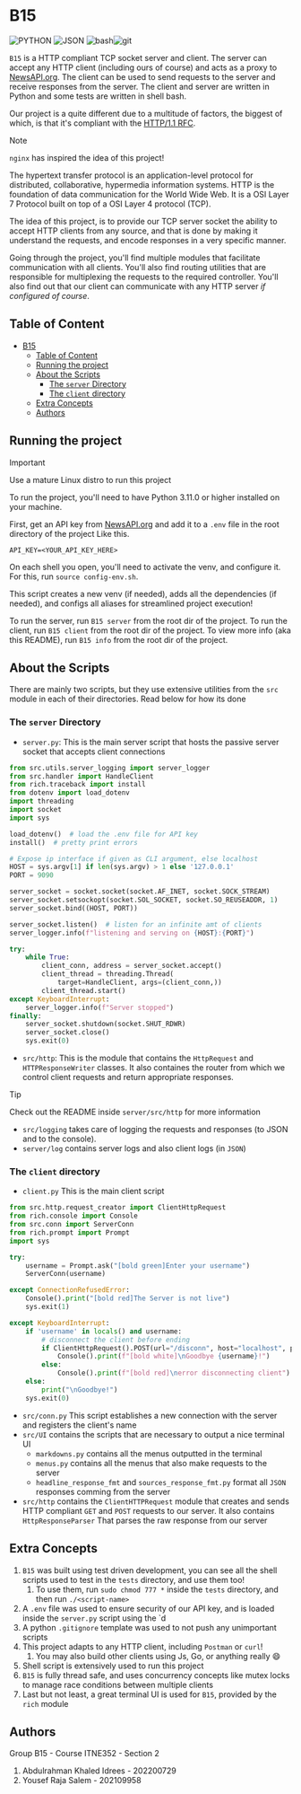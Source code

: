# B15

![PYTHON](https://img.shields.io/badge/Python-FFD43B?style=for-the-badge&logo=python&logoColor=blue) ![JSON](https://img.shields.io/badge/json-5E5C5C?style=for-the-badge&logo=json&logoColor=white) ![bash](https://img.shields.io/badge/Shell_Script-121011?style=for-the-badge&logo=gnu-bash&logoColor=white)![git](https://img.shields.io/badge/GIT-E44C30?style=for-the-badge&logo=git&logoColor=white)

`B15` is a HTTP compliant TCP socket server and client. The server can accept any HTTP client (including ours of course) and acts as a proxy to [NewsAPI.org](https://newsapi.org/). The client can be used to send requests to the server and receive responses from the server. The client and server are written in Python and some tests are written in shell bash.

Our project is a quite different due to a multitude of factors, the biggest of which, is that it's compliant with the [HTTP/1.1 RFC](https://datatracker.ietf.org/doc/html/rfc2616).

> [!NOTE]
> `nginx` has inspired the idea of this project!

The hypertext transfer protocol is an application-level protocol for distributed, collaborative, hypermedia information systems. HTTP is the foundation of data communication for the World Wide Web. It is a OSI Layer 7 Protocol built on top of a OSI Layer 4 protocol (TCP).

The idea of this project, is to provide our TCP server socket the ability to accept HTTP clients from any source, and that is done by making it understand the requests, and encode responses in a very specific manner.

Going through the project, you'll find multiple modules that facilitate communication with all clients. You'll also find routing utilities that are responsible for multiplexing the requests to the required controller. You'll also find out that our client can communicate with any HTTP server *if configured of course*.

## Table of Content

- [B15](#b15)
  - [Table of Content](#table-of-content)
  - [Running the project](#running-the-project)
  - [About the Scripts](#about-the-scripts)
    - [The `server` Directory](#the-server-directory)
    - [The `client` directory](#the-client-directory)
  - [Extra Concepts](#extra-concepts)
  - [Authors](#authors)

## Running the project

> [!IMPORTANT]
> Use a mature Linux distro to run this project

To run the project, you'll need to have Python 3.11.0 or higher installed on your machine.

First, get an API key from [NewsAPI.org](https://newsapi.org/) and add it to a `.env` file in the root directory of the project Like this.

```env
API_KEY=<YOUR_API_KEY_HERE>
```

On each shell you open, you'll need to activate the venv, and configure it. For this, run `source config-env.sh`.

This script creates a new venv (if needed), adds all the dependencies (if needed), and configs all aliases for streamlined project execution!

To run the server, run `B15 server` from the root dir of the project.
To run the client, run `B15 client` from the root dir of the project.
To view more info (aka this README), run `B15 info` from the root dir of the project.

## About the Scripts

There are mainly two scripts, but they use extensive utilities from the `src` module in each of their directories. Read below for how its done

### The `server` Directory

- `server.py`: This is the main server script that hosts the passive server socket that accepts client connections

```python
from src.utils.server_logging import server_logger
from src.handler import HandleClient
from rich.traceback import install
from dotenv import load_dotenv
import threading
import socket
import sys

load_dotenv()  # load the .env file for API key
install()  # pretty print errors

# Expose ip interface if given as CLI argument, else localhost
HOST = sys.argv[1] if len(sys.argv) > 1 else '127.0.0.1'
PORT = 9090

server_socket = socket.socket(socket.AF_INET, socket.SOCK_STREAM)
server_socket.setsockopt(socket.SOL_SOCKET, socket.SO_REUSEADDR, 1)
server_socket.bind((HOST, PORT))

server_socket.listen()  # listen for an infinite amt of clients
server_logger.info(f"listening and serving on {HOST}:{PORT}")

try:
    while True:
        client_conn, address = server_socket.accept()
        client_thread = threading.Thread(
            target=HandleClient, args=(client_conn,))
        client_thread.start()
except KeyboardInterrupt:
    server_logger.info(f"Server stopped")
finally:
    server_socket.shutdown(socket.SHUT_RDWR)
    server_socket.close()
    sys.exit(0)

```

- `src/http`: This is the module that contains the `HttpRequest` and `HTTPResponseWriter` classes. It also containes the router from which we control client requests and return appropriate responses.

> [!TIP]
> Check out the README inside `server/src/http` for more information

- `src/logging` takes care of logging the requests and responses (to JSON and to the console).
- `server/log` contains server logs and also client logs (in `JSON`)

### The `client` directory

- `client.py` This is the main client script

```python
from src.http.request_creator import ClientHttpRequest
from rich.console import Console
from src.conn import ServerConn
from rich.prompt import Prompt
import sys

try:
    username = Prompt.ask("[bold green]Enter your username")
    ServerConn(username)

except ConnectionRefusedError:
    Console().print("[bold red]The Server is not live")
    sys.exit(1)

except KeyboardInterrupt:
    if 'username' in locals() and username:
        # disconnect the client before ending
        if ClientHttpRequest().POST(url="/disconn", host="localhost", port=9090, data={"client_name": username}).get_status_code() == 200:
            Console().print(f"[bold white]\nGoodbye {username}!")
        else:
            Console().print(f"[bold red]\nerror disconnecting client")
    else:
        print("\nGoodbye!")
    sys.exit(0)

```

- `src/conn.py` This script establishes a new connection with the server and registers the client's name
- `src/UI` contains the scripts that are necessary to output a nice terminal UI
  - `markdowns.py` contains all the menus outputted in the terminal
  - `menus.py` contains all the menus that also make requests to the server
  - `headline_response_fmt` and `sources_response_fmt.py` format all `JSON` responses comming from the server
- `src/http` contains the `ClientHTTPRequest` module that creates and sends HTTP compliant `GET` and `POST` requests to our server. It also contains `HttpResponseParser` That parses the raw response from our server

## Extra Concepts

1. `B15` was built using test driven development, you can see all the shell scripts used to test in the `tests` directory, and use them too!
   1. To use them, run `sudo chmod 777 *` inside the `tests` directory, and then run `./<script-name>`
2. A `.env` file was used to ensure security of our API key, and is loaded inside the `server.py` script using the `d
3. A python `.gitignore` template was used to not push any unimportant scripts
4. This project adapts to any HTTP client, including `Postman` or `curl`!
   1. You may also build other clients using Js, Go, or anything really 😄
5. Shell script is extensively used to run this project
6. `B15` is fully thread safe, and uses concurrency concepts like mutex locks to manage race conditions between multiple clients
7. Last but not least, a great terminal UI is used for `B15`, provided by the `rich` module

## Authors

Group B15 - Course ITNE352 - Section 2

1. Abdulrahman Khaled Idrees - 202200729
2. Yousef Raja Salem - 202109958
